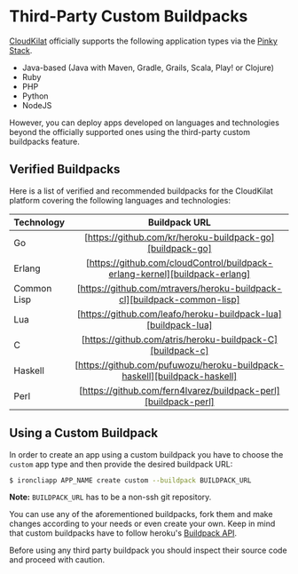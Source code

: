 # Third-Party Custom Buildpacks

[CloudKilat] officially supports the following application types via the [Pinky Stack][PinkyStack].

- Java-based (Java with Maven, Gradle, Grails, Scala, Play! or Clojure)
- Ruby
- PHP
- Python
- NodeJS
 
However, you can deploy apps developed on languages and technologies beyond the officially supported ones using the third-party custom buildpacks feature.

## Verified Buildpacks

Here is a list of verified and recommended buildpacks for the CloudKilat platform covering the following languages and technologies:

|Technology|Buildpack URL|
|:---------|:----------:|
|Go|[https://github.com/kr/heroku-buildpack-go][buildpack-go]|
|Erlang|[https://github.com/cloudControl/buildpack-erlang-kernel][buildpack-erlang]|
|Common Lisp|[https://github.com/mtravers/heroku-buildpack-cl][buildpack-common-lisp]|
|Lua|[https://github.com/leafo/heroku-buildpack-lua][buildpack-lua]|
|C|[https://github.com/atris/heroku-buildpack-C][buildpack-c]|
|Haskell|[https://github.com/pufuwozu/heroku-buildpack-haskell][buildpack-haskell]|
|Perl|[https://github.com/fern4lvarez/buildpack-perl][buildpack-perl]|

## Using a Custom Buildpack

In order to create an app using a custom buildpack you have to choose the `custom` app type and then provide the desired buildpack URL:

~~~bash
$ ironcliapp APP_NAME create custom --buildpack BUILDPACK_URL
~~~

**Note:** `BUILDPACK_URL` has to be a non-ssh git repository.

You can use any of the aforementioned buildpacks, fork them and make changes according to your needs or even create your own. Keep in mind that custom buildpacks have to follow heroku's [Buildpack API][buildpack-API].

Before using any third party buildpack you should inspect their source code and proceed with caution.

[CloudKilat]: http://www.cloudkilat.com/
[PinkyStack]: /Platform%20Documentation.md/#stacks
[buildpack-java]: https://github.com/cloudControl/buildpack-java
[buildpack-python]: https://github.com/cloudControl/buildpack-python
[buildpack-ruby]: https://github.com/cloudControl/buildpack-ruby
[buildpack-php]: https://github.com/cloudControl/buildpack-php
[buildpack-nodejs]: https://github.com/heroku/heroku-buildpack-nodejs
[buildpack-clojure]: https://github.com/heroku/heroku-buildpack-clojure
[buildpack-gradle]: https://github.com/heroku/heroku-buildpack-gradle
[buildpack-grails]: https://github.com/heroku/heroku-buildpack-grails
[buildpack-scala]: https://github.com/heroku/heroku-buildpack-scala
[buildpack-play]: https://github.com/heroku/heroku-buildpack-play
[buildpack-erlang]: https://github.com/cloudControl/buildpack-erlang-kernel
[buildpack-go]: https://github.com/kr/heroku-buildpack-go
[buildpack-common-lisp]: https://github.com/mtravers/heroku-buildpack-cl
[buildpack-lua]: https://github.com/leafo/heroku-buildpack-lua
[buildpack-c]: https://github.com/atris/heroku-buildpack-C
[buildpack-haskell]: https://github.com/pufuwozu/heroku-buildpack-haskell
[buildpack-perl]: https://github.com/fern4lvarez/buildpack-perl
[buildpack-API]: https://devcenter.heroku.com/articles/buildpack-api

